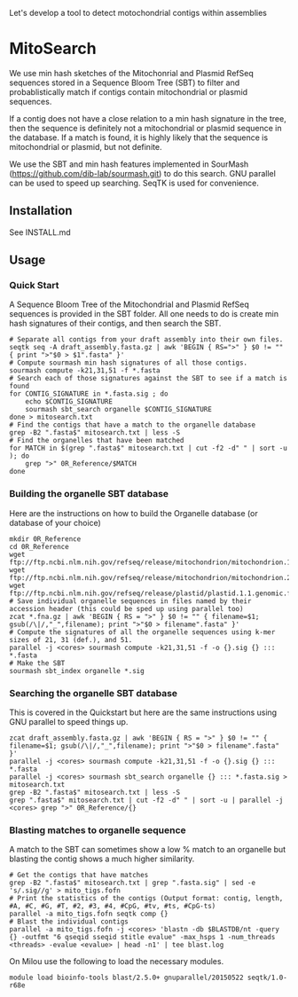 Let's develop a tool to detect motochondrial contigs within assemblies

# MitoSearch

We use min hash sketches of the Mitochonrial and Plasmid RefSeq sequences stored
in a Sequence Bloom Tree (SBT) to filter and probablistically match if contigs contain
mitochondrial or plasmid sequences. 

If a contig does not have a close relation to a min hash signature in the tree, then
the sequence is definitely not a mitochondrial or plasmid sequence in the database.
If a match is found, it is highly likely that the sequence is mitochondrial or plasmid, 
but not definite.

We use the SBT and min hash features implemented in SourMash (https://github.com/dib-lab/sourmash.git)
to do this search. GNU parallel can be used to speed up searching. SeqTK is used for convenience.

## Installation

See INSTALL.md

## Usage

### Quick Start

A Sequence Bloom Tree of the Mitochondrial and Plasmid RefSeq sequences is provided
in the SBT folder. 
All one needs to do is create min hash signatures of their contigs, and then search
the SBT.

```
# Separate all contigs from your draft assembly into their own files.
seqtk seq -A draft_assembly.fasta.gz | awk 'BEGIN { RS=">" } $0 != "" { print ">"$0 > $1".fasta" }'
# Compute sourmash min hash signatures of all those contigs.
sourmash compute -k21,31,51 -f *.fasta
# Search each of those signatures against the SBT to see if a match is found
for CONTIG_SIGNATURE in *.fasta.sig ; do
	echo $CONTIG_SIGNATURE
	sourmash sbt_search organelle $CONTIG_SIGNATURE
done > mitosearch.txt
# Find the contigs that have a match to the organelle database
grep -B2 ".fasta$" mitosearch.txt | less -S
# Find the organelles that have been matched
for MATCH in $(grep ".fasta$" mitosearch.txt | cut -f2 -d" " | sort -u ); do 
	grep ">" 0R_Reference/$MATCH
done
```

### Building the organelle SBT database

Here are the instructions on how to build the Organelle database (or database of your choice)

```
mkdir 0R_Reference
cd 0R_Reference
wget ftp://ftp.ncbi.nlm.nih.gov/refseq/release/mitochondrion/mitochondrion.1.1.genomic.fna.gz
wget ftp://ftp.ncbi.nlm.nih.gov/refseq/release/mitochondrion/mitochondrion.2.1.genomic.fna.gz
wget ftp://ftp.ncbi.nlm.nih.gov/refseq/release/plastid/plastid.1.1.genomic.fna.gz
# Save individual organelle sequences in files named by their accession header (this could be sped up using parallel too)
zcat *.fna.gz | awk 'BEGIN { RS = ">" } $0 != "" { filename=$1; gsub(/\|/,"_",filename); print ">"$0 > filename".fasta" }'
# Compute the signatures of all the organelle sequences using k-mer sizes of 21, 31 (def.), and 51.
parallel -j <cores> sourmash compute -k21,31,51 -f -o {}.sig {} ::: *.fasta
# Make the SBT 
sourmash sbt_index organelle *.sig
```

### Searching the organelle SBT database

This is covered in the Quickstart but here are the same instructions using GNU parallel to speed things up.

```
zcat draft_assembly.fasta.gz | awk 'BEGIN { RS = ">" } $0 != "" { filename=$1; gsub(/\|/,"_",filename); print ">"$0 > filename".fasta" }'
parallel -j <cores> sourmash compute -k21,31,51 -f -o {}.sig {} ::: *.fasta
parallel -j <cores> sourmash sbt_search organelle {} ::: *.fasta.sig > mitosearch.txt
grep -B2 ".fasta$" mitosearch.txt | less -S
grep ".fasta$" mitosearch.txt | cut -f2 -d" " | sort -u | parallel -j <cores> grep ">" 0R_Reference/{}
```

### Blasting matches to organelle sequence

A match to the SBT can sometimes show a low % match to an organelle but blasting the contig shows a much higher similarity.

```
# Get the contigs that have matches
grep -B2 ".fasta$" mitosearch.txt | grep ".fasta.sig" | sed -e 's/.sig//g' > mito_tigs.fofn
# Print the statistics of the contigs (Output format: contig, length, #A, #C, #G, #T, #2, #3, #4, #CpG, #tv, #ts, #CpG-ts)
parallel -a mito_tigs.fofn seqtk comp {} 
# Blast the individual contigs
parallel -a mito_tigs.fofn -j <cores> 'blastn -db $BLASTDB/nt -query {} -outfmt "6 qseqid sseqid stitle evalue" -max_hsps 1 -num_threads <threads> -evalue <evalue> | head -n1' | tee blast.log
```
On Milou use the following to load the necessary modules.
```
module load bioinfo-tools blast/2.5.0+ gnuparallel/20150522 seqtk/1.0-r68e
```
